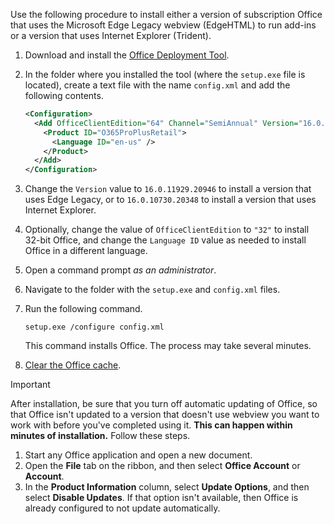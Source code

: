 Use the following procedure to install either a version of subscription Office that uses the Microsoft Edge Legacy webview (EdgeHTML) to run add-ins or a version that uses Internet Explorer (Trident).

1. Download and install the [Office Deployment Tool](https://www.microsoft.com/download/details.aspx?id=49117).
2. In the folder where you installed the tool (where the `setup.exe` file is located), create a text file with the name `config.xml` and add the following contents.

    ```xml
    <Configuration>
      <Add OfficeClientEdition="64" Channel="SemiAnnual" Version="16.0.xxxxx.xxxxx">
        <Product ID="O365ProPlusRetail">
          <Language ID="en-us" />
        </Product>
      </Add>
    </Configuration>
    ```

3. Change the `Version` value to `16.0.11929.20946` to install a version that uses Edge Legacy, or to `16.0.10730.20348` to install a version that uses Internet Explorer.
4. Optionally, change the value of `OfficeClientEdition` to `"32"` to install 32-bit Office, and change the `Language ID` value as needed to install Office in a different language.
5. Open a command prompt *as an administrator*.
6. Navigate to the folder with the `setup.exe` and `config.xml` files.
7. Run the following command.

    ```command&nbsp;line
    setup.exe /configure config.xml
    ```

    This command installs Office. The process may take several minutes.

8. [Clear the Office cache](../testing/clear-cache.md).

> [!IMPORTANT]
> After installation, be sure that you turn off automatic updating of Office, so that Office isn't updated to a version that doesn't use webview you want to work with before you've completed using it. **This can happen within minutes of installation.** Follow these steps.
>
> 1. Start any Office application and open a new document.
> 1. Open the **File** tab on the ribbon, and then select **Office Account** or **Account**.
> 1. In the **Product Information** column, select **Update Options**, and then select **Disable Updates**. If that option isn't available, then Office is already configured to not update automatically.
